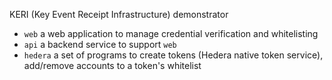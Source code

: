 KERI (Key Event Receipt Infrastructure) demonstrator

- `web` a web application to manage credential verification and whitelisting
- `api` a backend service to support `web`
- `hedera` a set of programs to create tokens (Hedera native token service), add/remove accounts to a token's whitelist

